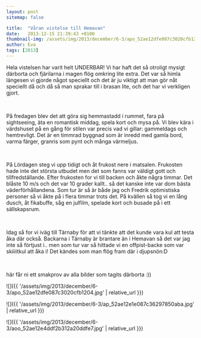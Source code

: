 ```yaml
---
layout: post
sitemap: false

title:  "Våran vistelse till Hemavan"
date:   2013-12-15 21:39:43 +0100
thumbnail-img: /assets/img/2013/december/6-3/apo_52ae12dfe087c3020cfb1204.jpg
author: Eva
tags: [2013]
---
```


Hela vistelsen har varit helt UNDERBAR! Vi har haft det så otroligt mysigt därborta och fjärilarna i magen flög omkring lite extra. Det var så himla längesen vi gjorde något speciellt och det är ju viktigt att man gör nåt speciellt då och då så man sprakar till i brasan lite, och det har vi verkligen gjort.




 




På fredagen blev det att göra sig hemmastadd i rummet, fara på sightseeing, äta en romantisk middag, spela kort och mysa på. Vi blev kära i värdshuset på en gång för stilen var precis vad vi gillar: gammeldags och hemtrevligt. Det är en timmrad byggnad som är inredd med gamla bord, varma färger, granris som pynt och många värmeljus. 




 




På Lördagen steg vi upp tidigt och åt frukost nere i matsalen. Frukosten hade inte det största utbudet men det som fanns var väldigt gott och tillfredställande. Efter frukosten for vi till backen och åkte några timmar. Det blåste 10 m/s och det var 10 grader kallt.. så det kanske inte var dom bästa väderförhållandena. Som tur är så är både jag och Fredrik optimistiska personer så vi åkte på i flera timmar trots det. På kvällen så tog vi en lång dusch, åt fikabuffe, såg en julfilm, spelade kort och busade på i ett sällskapsrum. 




 




Idag så for vi iväg till Tärnaby för att vi tänkte att det kunde vara kul att testa åka där också. Backarna i Tärnaby är brantare än i Hemavan så det var jag inte så förtjust i.. men som tur var så hittade vi en offpist-backe som var skiiiitkul att åka i! Det kändes som man flög fram där i djupsnön:D 




 




här får ni ett smakprov av alla bilder som tagits därborta :))

![]({{ '/assets/img/2013/december/6-3/apo_52ae12dfe087c3020cfb1204.jpg'  | relative_url }})

![]({{ '/assets/img/2013/december/6-3/ap_52ae12e1e087c36297850aba.jpg'  | relative_url }})

![]({{ '/assets/img/2013/december/6-3/aoo_52ae12e4ddf2b312a20ddfe7.jpg'  | relative_url }})

